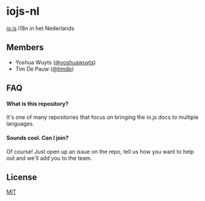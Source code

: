 # iojs-nl
[io.js](https://iojs.org/) i18n in het Nederlands

## Members
- Yoshua Wuyts ([@yoshuawuyts](https://github.com/yoshuawuyts))
- Tim De Pauw ([@timdp](https://github.com/timdp))

## FAQ
#### What is this repository? 
It's one of many repositories that focus on bringing the io.js docs to multiple 
languages.

#### Sounds cool. Can I join?
Of course! Just open up an issue on the repo, tell us how you want to help out
and we'll add you to the team.

## License
[MIT](https://tldrlegal.com/license/mit-license)
